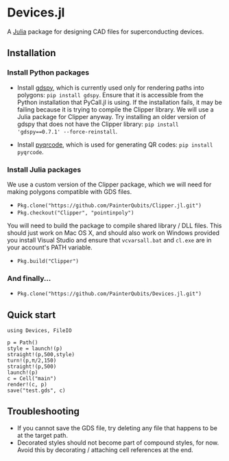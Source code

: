 
<a id='Devices.jl-1'></a>

# Devices.jl


A [Julia](http://julialang.org) package for designing CAD files for superconducting devices.


<a id='Installation-1'></a>

## Installation


<a id='Install-Python-packages-1'></a>

### Install Python packages


  * Install [gdspy](http://gdspy.readthedocs.org), which is currently used only for rendering paths into polygons: `pip install gdspy`. Ensure that it is accessible from the Python installation that PyCall.jl is using. If the installation fails, it may be failing because it is trying to compile the Clipper library. We will use a Julia package for Clipper anyway. Try installing an older version of gdspy that does not have the Clipper library: `pip install 'gdspy==0.7.1' --force-reinstall`.


  * Install [pyqrcode](https://github.com/mnooner256/pyqrcode), which is used for generating QR codes: `pip install pyqrcode`.


<a id='Install-Julia-packages-1'></a>

### Install Julia packages


We use a custom version of the Clipper package, which we will need for making polygons compatible with GDS files.


  * `Pkg.clone("https://github.com/PainterQubits/Clipper.jl.git")`
  * `Pkg.checkout("Clipper", "pointinpoly")`


You will need to build the package to compile shared library / DLL files. This should just work on Mac OS X, and should also work on Windows provided you install Visual Studio and ensure that `vcvarsall.bat` and `cl.exe` are in your account's PATH variable.


  * `Pkg.build("Clipper")`


<a id='And-finally...-1'></a>

### And finally...


  * `Pkg.clone("https://github.com/PainterQubits/Devices.jl.git")`


<a id='Quick-start-1'></a>

## Quick start


```
using Devices, FileIO

p = Path()
style = launch!(p)
straight!(p,500,style)
turn!(p,π/2,150)
straight!(p,500)
launch!(p)
c = Cell("main")
render!(c, p)
save("test.gds", c)
```


<a id='Troubleshooting-1'></a>

## Troubleshooting


  * If you cannot save the GDS file, try deleting any file that happens to be at the target path.
  * Decorated styles should not become part of compound styles, for now. Avoid this by decorating / attaching cell references at the end.

